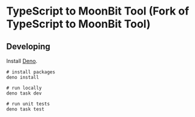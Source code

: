 ﻿# TypeScript to MoonBit Tool (Fork of TypeScript to MoonBit Tool)

## Developing

Install [Deno](https://deno.com).

```
# install packages
deno install

# run locally
deno task dev

# run unit tests
deno task test
```